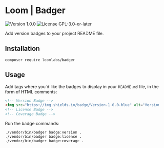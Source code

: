 # Loom | Badger

<p>
<!-- Version Badge -->
<img src="https://img.shields.io/badge/Version-1.0.0-blue" alt="Version 1.0.0">
<!-- License Badge -->
<img src="https://img.shields.io/badge/License-GPL--3.0--or--later-40adbc" alt="License GPL-3.0-or-later">
</p>

Add version badges to your project README file.

## Installation

```shell
composer require loomlabs/badger
```

## Usage

Add tags where you'd like the badges to display in your `README.md` file, in the form of HTML comments:

```markdown
<!-- Version Badge -->
<img src="https://img.shields.io/badge/Version-1.0.0-blue" alt="Version 1.0.0">
<!-- License Badge -->
<!-- Coverage Badge -->
```

Run the badge commands:

```shell
./vendor/bin/badger badge:version .
./vendor/bin/badger badge:license .
./vendor/bin/badger badge:coverage .
```